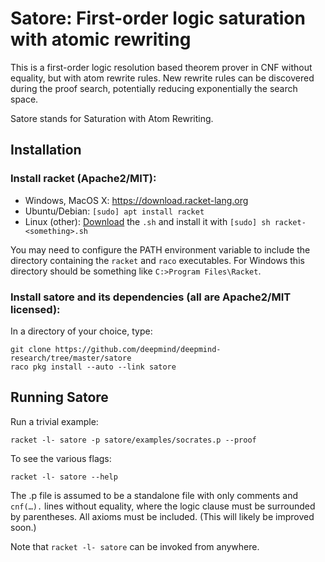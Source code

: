 # Satore: First-order logic saturation with atomic rewriting

This is a first-order logic resolution based theorem prover in CNF without
equality, but with atom rewrite rules. New rewrite rules can be
discovered during the proof search, potentially reducing exponentially the
search space.

Satore stands for Saturation with Atom Rewriting.

## Installation

### Install racket (Apache2/MIT):
* Windows, MacOS X: https://download.racket-lang.org
* Ubuntu/Debian: `[sudo] apt install racket`
* Linux (other): [Download](https://download.racket-lang.org) the `.sh` and
  install it with `[sudo] sh racket-<something>.sh`

You may need to configure the PATH environment variable to include the
directory containing the `racket` and `raco` executables.
For Windows this directory should be something like
`C:>Program Files\Racket`.

### Install satore and its dependencies (all are Apache2/MIT licensed):

In a directory of your choice, type:

```shell
git clone https://github.com/deepmind/deepmind-research/tree/master/satore
raco pkg install --auto --link satore
```

## Running Satore

Run a trivial example:

```shell
racket -l- satore -p satore/examples/socrates.p --proof
```

To see the various flags:

```shell
racket -l- satore --help
```

The .p file is assumed to be a standalone file with only comments and
`cnf(…).` lines without equality, where the logic clause must be surrounded by
parentheses. All axioms must be included. (This will likely be improved soon.)

Note that `racket -l- satore` can be invoked from anywhere.
